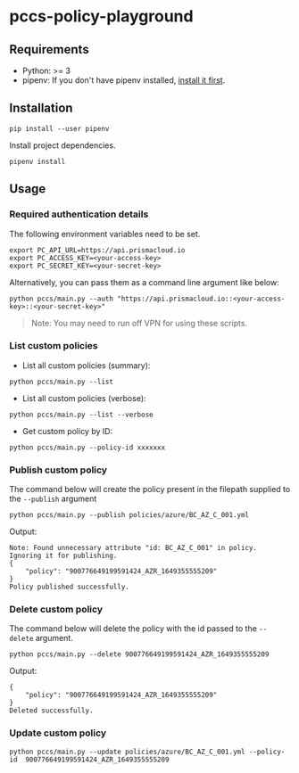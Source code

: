 # pccs-policy-playground


## Requirements

- Python: >= 3
- pipenv:
If you don't have pipenv installed, [install it first](https://pipenv.pypa.io/en/latest/install/#pragmatic-installation-of-pipenv). 


## Installation

```commandline
pip install --user pipenv
```
Install project dependencies. 
```commandline
pipenv install
```

## Usage

### Required authentication details

The following environment variables need to be set. 

```commandline
export PC_API_URL=https://api.prismacloud.io
export PC_ACCESS_KEY=<your-access-key>
export PC_SECRET_KEY=<your-secret-key>
```
Alternatively, you can pass them as a command line argument like below:

```commandline
python pccs/main.py --auth "https://api.prismacloud.io::<your-access-key>::<your-secret-key>"
```

> Note: You may need to run off VPN for using these scripts.

### List custom policies

- List all custom policies (summary):
```commandline
python pccs/main.py --list
```
- List all custom policies (verbose):
```commandline
python pccs/main.py --list --verbose
```
- Get custom policy by ID:
```commandline
python pccs/main.py --policy-id xxxxxxx 
```

### Publish custom policy

The command below will create the policy present in the filepath supplied to the `--publish` argument
```commandline
python pccs/main.py --publish policies/azure/BC_AZ_C_001.yml
```
Output:
```commandline
Note: Found unnecessary attribute "id: BC_AZ_C_001" in policy. Ignoring it for publishing.
{
    "policy": "900776649199591424_AZR_1649355555209"
}
Policy published successfully.

```

### Delete custom policy

The command below will delete the policy with the id passed to the `--delete` argument.
```commandline
python pccs/main.py --delete 900776649199591424_AZR_1649355555209
```
Output:
```commandline
{
    "policy": "900776649199591424_AZR_1649355555209"
}
Deleted successfully.
```

### Update custom policy

```commandline
python pccs/main.py --update policies/azure/BC_AZ_C_001.yml --policy-id  900776649199591424_AZR_1649355555209    
```
